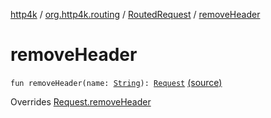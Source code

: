 [http4k](../../index.md) / [org.http4k.routing](../index.md) / [RoutedRequest](index.md) / [removeHeader](./remove-header.md)

# removeHeader

`fun removeHeader(name: `[`String`](https://kotlinlang.org/api/latest/jvm/stdlib/kotlin/-string/index.html)`): `[`Request`](../../org.http4k.core/-request/index.md) [(source)](https://github.com/http4k/http4k/blob/master/http4k-core/src/main/kotlin/org/http4k/routing/routing.kt#L120)

Overrides [Request.removeHeader](../../org.http4k.core/-request/remove-header.md)

